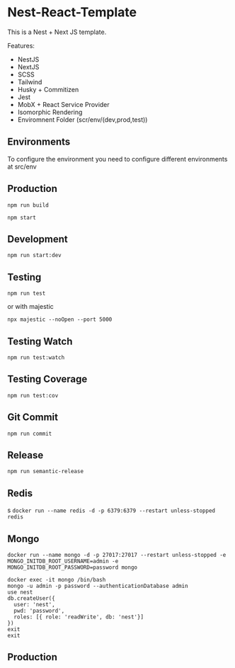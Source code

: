 # Nest-React-Template

This is a Nest + Next JS template.

Features:

- NestJS
- NextJS
- SCSS
- Tailwind
- Husky + Commitizen
- Jest
- MobX + React Service Provider
- Isomorphic Rendering
- Enviromnent Folder (scr/env/(dev,prod,test))

## Environments

To configure the environment you need to configure different environments at src/env

## Production

`npm run build`

`npm start`

## Development

`npm run start:dev`

## Testing

`npm run test`

or with majestic

`npx majestic --noOpen --port 5000`

## Testing Watch

`npm run test:watch`

## Testing Coverage

`npm run test:cov`

## Git Commit

`npm run commit`

## Release

`npm run semantic-release`

## Redis

s
`docker run --name redis -d -p 6379:6379 --restart unless-stopped redis`

## Mongo

`docker run --name mongo -d -p 27017:27017 --restart unless-stopped -e MONGO_INITDB_ROOT_USERNAME=admin -e MONGO_INITDB_ROOT_PASSWORD=password mongo`

```
docker exec -it mongo /bin/bash
mongo -u admin -p password --authenticationDatabase admin
use nest
db.createUser({
  user: 'nest',
  pwd: 'password',
  roles: [{ role: 'readWrite', db: 'nest'}]
})
exit
exit
```

## Production

```

```
